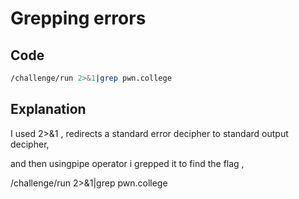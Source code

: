 # Grepping errors

## Code

```bash
/challenge/run 2>&1|grep pwn.college
```
## Explanation

I used 2>&1 , redirects a standard error decipher to standard output decipher,

and then usingpipe operator i grepped it to find the flag ,

/challenge/run 2>&1|grep pwn.college
